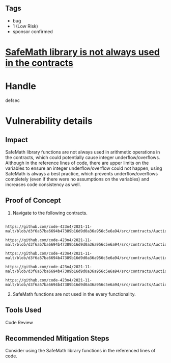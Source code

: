## Tags

- bug
- 1 (Low Risk)
- sponsor confirmed

# [SafeMath library is not always used in the contracts](https://github.com/code-423n4/2021-11-malt-findings/issues/60) 

# Handle

defsec


# Vulnerability details

## Impact

SafeMath library functions are not always used in arithmetic operations in the contracts, which could potentially cause integer underflow/overflows. Although in the reference lines of code, there are upper limits on the variables to ensure an integer underflow/overflow could not happen, using SafeMath is always a best practice, which prevents underflow/overflows completely (even if there were no assumptions on the variables) and increases code consistency as well.


## Proof of Concept

1. Navigate to the following contracts.

```

https://github.com/code-423n4/2021-11-malt/blob/d3f6a57ba6694b47389b16d9d0a36a956c5e6a94/src/contracts/Auction.sol#L795

https://github.com/code-423n4/2021-11-malt/blob/d3f6a57ba6694b47389b16d9d0a36a956c5e6a94/src/contracts/Auction.sol#L821

https://github.com/code-423n4/2021-11-malt/blob/d3f6a57ba6694b47389b16d9d0a36a956c5e6a94/src/contracts/AuctionBurnReserveSkew.sol#L64

https://github.com/code-423n4/2021-11-malt/blob/d3f6a57ba6694b47389b16d9d0a36a956c5e6a94/src/contracts/AuctionEscapeHatch.sol#L76

https://github.com/code-423n4/2021-11-malt/blob/d3f6a57ba6694b47389b16d9d0a36a956c5e6a94/src/contracts/AuctionEscapeHatch.sol#L188

```

2. SafeMath functions are not used in the every functionality. 

## Tools Used

Code Review

## Recommended Mitigation Steps

Consider using the SafeMath library functions in the referenced lines of code.



